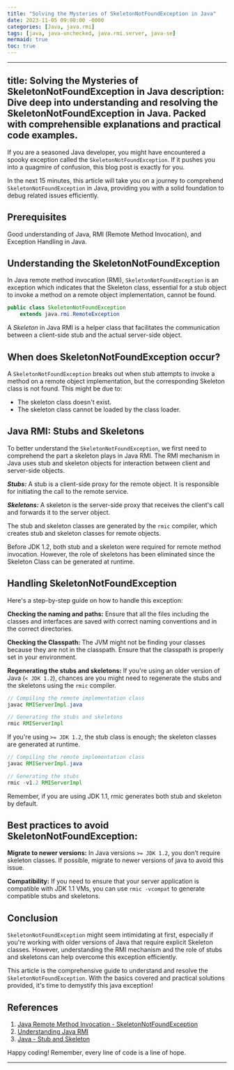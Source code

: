 ```yaml
---
title: "Solving the Mysteries of SkeletonNotFoundException in Java"
date: 2023-11-05 09:00:00 -0000
categories: [Java, java.rmi]
tags: [java, java-unchecked, java.rmi.server, java-se]
mermaid: true
toc: true
---
```


---
title: Solving the Mysteries of SkeletonNotFoundException in Java
description: Dive deep into understanding and resolving the SkeletonNotFoundException in Java. Packed with comprehensible explanations and practical code examples.
---


If you are a seasoned Java developer, you might have encountered a spooky exception called the `SkeletonNotFoundException`. If it pushes you into a quagmire of confusion, this blog post is exactly for you.

In the next 15 minutes, this article will take you on a journey to comprehend `SkeletonNotFoundException` in Java, providing you with a solid foundation to debug related issues efficiently.

## Prerequisites
Good understanding of Java, RMI (Remote Method Invocation), and Exception Handling in Java.

## Understanding the SkeletonNotFoundException

In Java remote method invocation (RMI), `SkeletonNotFoundException` is an exception which indicates that the Skeleton class, essential for a stub object to invoke a method on a remote object implementation, cannot be found.

```java
public class SkeletonNotFoundException
    extends java.rmi.RemoteException
```

A *Skeleton* in Java RMI is a helper class that facilitates the communication between a client-side stub and the actual server-side object.

## When does SkeletonNotFoundException occur?

A `SkeletonNotFoundException` breaks out when stub attempts to invoke a method on a remote object implementation, but the corresponding Skeleton class is not found. This might be due to:

- The skeleton class doesn't exist.
- The skeleton class cannot be loaded by the class loader.

## Java RMI: Stubs and Skeletons

To better understand the `SkeletonNotFoundException`, we first need to comprehend the part a skeleton plays in Java RMI. The RMI mechanism in Java uses stub and skeleton objects for interaction between client and server-side objects.

**_Stubs:_** A stub is a client-side proxy for the remote object. It is responsible for initiating the call to the remote service.

**_Skeletons:_** A skeleton is the server-side proxy that receives the client's call and forwards it to the server object.

The stub and skeleton classes are generated by the `rmic` compiler, which creates stub and skeleton classes for remote objects.

Before JDK 1.2, both stub and a skeleton were required for remote method invocation. However, the role of skeletons has been eliminated since the Skeleton Class can be generated at runtime.

## Handling SkeletonNotFoundException

Here's a step-by-step guide on how to handle this exception:

**Checking the naming and paths:** Ensure that all the files including the classes and interfaces are saved with correct naming conventions and in the correct directories.

**Checking the Classpath:** The JVM might not be finding your classes because they are not in the classpath. Ensure that the classpath is properly set in your environment.

**Regenerating the stubs and skeletons:** If you're using an older version of Java (`< JDK 1.2`), chances are you might need to regenerate the stubs and the skeletons using the `rmic` compiler.

```java
// Compiling the remote implementation class
javac RMIServerImpl.java

// Generating the stubs and skeletons
rmic RMIServerImpl
```

If you're using `>= JDK 1.2`, the stub class is enough; the skeleton classes are generated at runtime.

```java
// Compiling the remote implementation class
javac RMIServerImpl.java

// Generating the stubs
rmic -v1.2 RMIServerImpl
```
Remember, if you are using JDK 1.1, rmic generates both stub and skeleton by default.

## Best practices to avoid SkeletonNotFoundException:

**Migrate to newer versions:** In Java versions `>= JDK 1.2`, you don’t require skeleton classes. If possible, migrate to newer versions of java to avoid this issue.

**Compatibility:** If you need to ensure that your server application is compatible with JDK 1.1 VMs, you can use `rmic -vcompat` to generate compatible stubs and skeletons.

## Conclusion

`SkeletonNotFoundException` might seem intimidating at first, especially if you're working with older versions of Java that require explicit Skeleton classes. However, understanding the RMI mechanism and the role of stubs and skeletons can help overcome this exception efficiently.

This article is the comprehensive guide to understand and resolve the `SkeletonNotFoundException`. With the basics covered and practical solutions provided, it's time to demystify this java exception!

## References

1. [Java Remote Method Invocation - SkeletonNotFoundException](https://docs.oracle.com/en/java/javase/13/docs/api/java.rmi/java/rmi/server/SkeletonNotFoundException.html)
2. [Understanding Java RMI](https://www.oracle.com/technical-resources/articles/java/javarmi.html)
3. [Java - Stub and Skeleton](https://www.tutorialcup.com/rmi/java-rmi-stub-skeleton.htm)

Happy coding! Remember, every line of code is a line of hope.

---